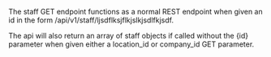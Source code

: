 The staff GET endpoint functions as a normal REST endpoint when given an id in the form
/api/v1/staff/ljsdflksjflkjslkjsdlfkjsdf.

The api will also return an array of staff objects if called without
the {id} parameter when given either a location_id or company_id GET parameter. 